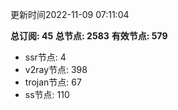 更新时间2022-11-09 07:11:04

**总订阅: 45**
**总节点: 2583**
**有效节点: 579**
- ssr节点: 4
- v2ray节点: 398
- trojan节点: 67
- ss节点: 110
